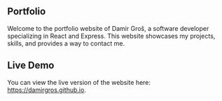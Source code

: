 ## Portfolio

Welcome to the portfolio website of Damir Groš, a software developer specializing in React and Express. This website showcases my projects, skills, and provides a way to contact me.

## Live Demo

You can view the live version of the website here: https://damirgros.github.io.

